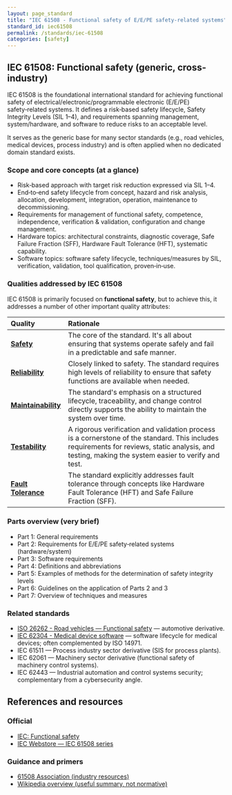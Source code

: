 ```yaml
---
layout: page_standard
title: "IEC 61508 - Functional safety of E/E/PE safety-related systems"
standard_id: iec61508
permalink: /standards/iec-61508
categories: [safety]
---
```


## IEC 61508: Functional safety (generic, cross-industry)

IEC 61508 is the foundational international standard for achieving functional safety of electrical/electronic/programmable electronic (E/E/PE) safety‑related systems. 
It defines a risk‑based safety lifecycle, Safety Integrity Levels (SIL 1–4), and requirements spanning management, system/hardware, and software to reduce risks to an acceptable level.

It serves as the generic base for many sector standards (e.g., road vehicles, medical devices, process industry) and is often applied when no dedicated domain standard exists.

### Scope and core concepts (at a glance)
- Risk‑based approach with target risk reduction expressed via SIL 1–4.
- End‑to‑end safety lifecycle from concept, hazard and risk analysis, allocation, development, integration, operation, maintenance to decommissioning.
- Requirements for management of functional safety, competence, independence, verification & validation, configuration and change management.
- Hardware topics: architectural constraints, diagnostic coverage, Safe Failure Fraction (SFF), Hardware Fault Tolerance (HFT), systematic capability.
- Software topics: software safety lifecycle, techniques/measures by SIL, verification, validation, tool qualification, proven‑in‑use.

### Qualities addressed by IEC 61508

IEC 61508 is primarily focused on **functional safety**, but to achieve this, it addresses a number of other important quality attributes:

| Quality | Rationale |
|:--- |:--- |
| **[Safety](/qualities/safety)** | The core of the standard. It's all about ensuring that systems operate safely and fail in a predictable and safe manner. |
| **[Reliability](/qualities/reliability)** | Closely linked to safety. The standard requires high levels of reliability to ensure that safety functions are available when needed. |
| **[Maintainability](/qualities/maintainability)** | The standard's emphasis on a structured lifecycle, traceability, and change control directly supports the ability to maintain the system over time. |
| **[Testability](/qualities/testability)** | A rigorous verification and validation process is a cornerstone of the standard. This includes requirements for reviews, static analysis, and testing, making the system easier to verify and test. |
| **[Fault Tolerance](/qualities/fault-tolerance)** | The standard explicitly addresses fault tolerance through concepts like Hardware Fault Tolerance (HFT) and Safe Failure Fraction (SFF). |


### Parts overview (very brief)
- Part 1: General requirements
- Part 2: Requirements for E/E/PE safety‑related systems (hardware/system)
- Part 3: Software requirements
- Part 4: Definitions and abbreviations
- Part 5: Examples of methods for the determination of safety integrity levels
- Part 6: Guidelines on the application of Parts 2 and 3
- Part 7: Overview of techniques and measures

### Related standards
- [ISO 26262 - Road vehicles — Functional safety](/standards/iso-26262) — automotive derivative.
- [IEC 62304 - Medical device software](/standards/iec-62304) — software lifecycle for medical devices; often complemented by ISO 14971.
- IEC 61511 — Process industry sector derivative (SIS for process plants).
- IEC 62061 — Machinery sector derivative (functional safety of machinery control systems).
- IEC 62443 — Industrial automation and control systems security; complementary from a cybersecurity angle.

## References and resources

### Official
- [IEC: Functional safety](https://www.iec.ch/functionalsafety)
- [IEC Webstore — IEC 61508 series](https://webstore.iec.ch/searchform?q=61508)

### Guidance and primers
- [61508 Association (industry resources)](https://www.61508.org/)
- [Wikipedia overview (useful summary, not normative)](https://en.wikipedia.org/wiki/IEC_61508)

